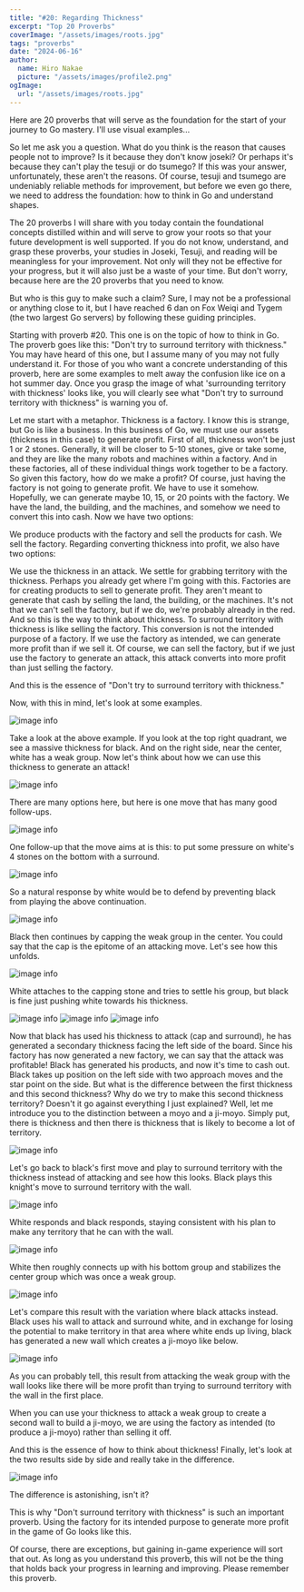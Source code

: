 ```yaml
---
title: "#20: Regarding Thickness"
excerpt: "Top 20 Proverbs"
coverImage: "/assets/images/roots.jpg"
tags: "proverbs"
date: "2024-06-16"
author:
  name: Hiro Nakae
  picture: "/assets/images/profile2.png"
ogImage:
  url: "/assets/images/roots.jpg"
---
```


Here are 20 proverbs that will serve as the foundation for the start of your journey to Go mastery. I'll use visual examples...

So let me ask you a question. What do you think is the reason that causes people not to improve? Is it because they don't know joseki? Or perhaps it's because they can't play the tesuji or do tsumego? If this was your answer, unfortunately, these aren't the reasons. Of course, tesuji and tsumego are undeniably reliable methods for improvement, but before we even go there, we need to address the foundation: how to think in Go and understand shapes.

The 20 proverbs I will share with you today contain the foundational concepts distilled within and will serve to grow your roots so that your future development is well supported. If you do not know, understand, and grasp these proverbs, your studies in Joseki, Tesuji, and reading will be meaningless for your improvement. Not only will they not be effective for your progress, but it will also just be a waste of your time. But don't worry, because here are the 20 proverbs that you need to know.

But who is this guy to make such a claim? Sure, I may not be a professional or anything close to it, but I have reached 6 dan on Fox Weiqi and Tygem (the two largest Go servers) by following these guiding principles.

Starting with proverb #20. This one is on the topic of how to think in Go. The proverb goes like this: "Don't try to surround territory with thickness." You may have heard of this one, but I assume many of you may not fully understand it. For those of you who want a concrete understanding of this proverb, here are some examples to melt away the confusion like ice on a hot summer day. Once you grasp the image of what 'surrounding territory with thickness' looks like, you will clearly see what "Don't try to surround territory with thickness" is warning you of.

Let me start with a metaphor. Thickness is a factory. I know this is strange, but Go is like a business. In this business of Go, we must use our assets (thickness in this case) to generate profit. First of all, thickness won't be just 1 or 2 stones. Generally, it will be closer to 5-10 stones, give or take some, and they are like the many robots and machines within a factory. And in these factories, all of these individual things work together to be a factory. So given this factory, how do we make a profit? Of course, just having the factory is not going to generate profit. We have to use it somehow. Hopefully, we can generate maybe 10, 15, or 20 points with the factory. We have the land, the building, and the machines, and somehow we need to convert this into cash. Now we have two options:

We produce products with the factory and sell the products for cash.
We sell the factory.
Regarding converting thickness into profit, we also have two options:

We use the thickness in an attack.
We settle for grabbing territory with the thickness.
Perhaps you already get where I'm going with this. Factories are for creating products to sell to generate profit. They aren't meant to generate that cash by selling the land, the building, or the machines. It's not that we can't sell the factory, but if we do, we're probably already in the red. And so this is the way to think about thickness. To surround territory with thickness is like selling the factory. This conversion is not the intended purpose of a factory. If we use the factory as intended, we can generate more profit than if we sell it. Of course, we can sell the factory, but if we just use the factory to generate an attack, this attack converts into more profit than just selling the factory.

And this is the essence of "Don't try to surround territory with thickness."

Now, with this in mind, let's look at some examples.

![image info](/assets/blog/proverb20/proverb20-1.PNG)

Take a look at the above example. If you look at the top right quadrant, we see a massive thickness for black. And on the right side, near the center, white has a weak group. Now let's think about how we can use this thickness to generate an attack!

![image info](/assets/blog/proverb20/proverb20-2.PNG)

There are many options here, but here is one move that has many good follow-ups.

![image info](/assets/blog/proverb20/proverb20-3.PNG)

One follow-up that the move aims at is this: to put some pressure on white's 4 stones on the bottom with a surround.

![image info](/assets/blog/proverb20/proverb20-4.PNG)

So a natural response by white would be to defend by preventing black from playing the above continuation.

![image info](/assets/blog/proverb20/proverb20-5.PNG)

Black then continues by capping the weak group in the center. You could say that the cap is the epitome of an attacking move. Let's see how this unfolds.

![image info](/assets/blog/proverb20/proverb20-6.PNG)

White attaches to the capping stone and tries to settle his group, but black is fine just pushing white towards his thickness.

![image info](/assets/blog/proverb20/proverb20-7.PNG)
![image info](/assets/blog/proverb20/proverb20-8.PNG)
![image info](/assets/blog/proverb20/proverb20-9.PNG)

Now that black has used his thickness to attack (cap and surround), he has generated a secondary thickness facing the left side of the board. Since his factory has now generated a new factory, we can say that the attack was profitable! Black has generated his products, and now it's time to cash out. Black takes up position on the left side with two approach moves and the star point on the side. But what is the difference between the first thickness and this second thickness? Why do we try to make this second thickness territory? Doesn't it go against everything I just explained? Well, let me introduce you to the distinction between a moyo and a ji-moyo. Simply put, there is thickness and then there is thickness that is likely to become a lot of territory.

![image info](/assets/blog/proverb20/proverb20-10.PNG)

Let's go back to black's first move and play to surround territory with the thickness instead of attacking and see how this looks. Black plays this knight's move to surround territory with the wall.

![image info](/assets/blog/proverb20/proverb20-11.PNG)

White responds and black responds, staying consistent with his plan to make any territory that he can with the wall.

![image info](/assets/blog/proverb20/proverb20-12.PNG)

White then roughly connects up with his bottom group and stabilizes the center group which was once a weak group.

![image info](/assets/blog/proverb20/proverb20-6.PNG)

Let's compare this result with the variation where black attacks instead. Black uses his wall to attack and surround white, and in exchange for losing the potential to make territory in that area where white ends up living, black has generated a new wall which creates a ji-moyo like below.

![image info](/assets/blog/proverb20/proverb20-9.PNG)

As you can probably tell, this result from attacking the weak group with the wall looks like there will be more profit than trying to surround territory with the wall in the first place.

When you can use your thickness to attack a weak group to create a second wall to build a ji-moyo, we are using the factory as intended (to produce a ji-moyo) rather than selling it off.

And this is the essence of how to think about thickness! Finally, let's look at the two results side by side and really take in the difference.

![image info](/assets/blog/proverb20/proverb20-13.PNG)

The difference is astonishing, isn't it?

This is why "Don't surround territory with thickness" is such an important proverb. Using the factory for its intended purpose to generate more profit in the game of Go looks like this.

Of course, there are exceptions, but gaining in-game experience will sort that out. As long as you understand this proverb, this will not be the thing that holds back your progress in learning and improving. Please remember this proverb.
